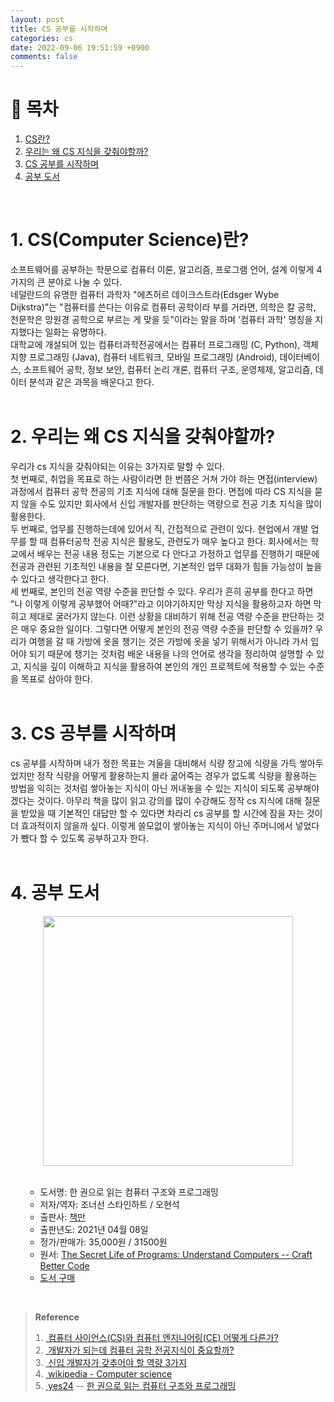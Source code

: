 ```yaml
---
layout: post
title: CS 공부를 시작하며
categories: cs
date: 2022-09-06 19:51:59 +0900
comments: false
---
```


# 📖 목차
1. [CS란?](#CS란?)
2. [우리는 왜 CS 지식을 갖춰야할까?](#우리는왜CS지식을갖춰야할까?)
3. [CS 공부를 시작하며](#CS공부를시작하며)
4. [공부 도서](#공부도서)

<br/>

# 1. CS(Computer Science)란? <a name="cs란?"></a>
소프트웨어를 공부하는 학문으로 컴퓨터 이론, 알고리즘, 프로그램 언어, 설계 이렇게 4가지의 큰 분야로 나눌 수 있다.<br/>
네덜란드의 유명한 컴퓨터 과학자 "에츠허르 데이크스트라(Edsger Wybe Dijkstra)"는 "컴퓨터를 쓴다는 이유로 컴퓨터 공학이라 부를 거라면, 의학은 칼 공학, 천문학은 망원경 공학으로 부르는 게 맞을 듯"이라는 말을 하며 '컴퓨터 과학' 명칭을 지지했다는 일화는 유명하다.<br/>
대학교에 개설되어 있는 컴퓨터과학전공에서는 컴퓨터 프로그래밍 (C, Python), 객체 지향 프로그래밍 (Java), 컴퓨터 네트워크, 모바일 프로그래밍 (Android), 데이터베이스, 소프트웨어 공학, 정보 보안, 컴퓨터 논리 개론, 컴퓨터 구조, 운영체제, 알고리즘, 데이터 분석과 같은 과목을 배운다고 한다.<br/><br/>

# 2. 우리는 왜 CS 지식을 갖춰야할까? <a name="우리는왜CS지식을갖춰야할까?"></a>
우리가 cs 지식을 갖춰야되는 이유는 3가지로 말할 수 있다.<br/>
첫 번째로, 취업을 목표로 하는 사람이라면 한 번쯤은 거쳐 가야 하는 면접(interview) 과정에서 컴퓨터 공학 전공의 기초 지식에 대해 질문을 한다. 면접에 따라 CS 지식을 묻지 않을 수도 있지만 회사에서 신입 개발자를 판단하는 역량으로 전공 기초 지식을 많이 활용한다.<br/>
두 번째로, 업무를 진행하는데에 있어서 직, 간접적으로 관련이 있다. 현업에서 개발 업무를 할 때 컴퓨터공학 전공 지식은 활용도, 관련도가 매우 높다고 한다. 회사에서는 학교에서 배우는 전공 내용 정도는 기본으로 다 안다고 가정하고 업무를 진행하기 때문에 전공과 관련된 기초적인 내용을 잘 모른다면, 기본적인 업무 대화가 힘들 가능성이 높을 수 있다고 생각한다고 한다.<br/>
세 번째로, 본인의 전공 역량 수준을 판단할 수 있다. 우리가 흔히 공부를 한다고 하면 "나 이렇게 이렇게 공부했어 어때?"라고 이야기하지만 막상 지식을 활용하고자 하면 막히고 제대로 굴러가지 않는다. 이런 상황을 대비하기 위해 전공 역량 수준을 판단하는 것은 매우 중요한 일이다. 그렇다면 어떻게 본인의 전공 역량 수준을 판단할 수 있을까? 우리가 여행을 갈 때 가방에 옷을 챙기는 것은 가방에 옷을 넣기 위해서가 아니라 가서 입어야 되기 때문에 챙기는 것처럼 배운 내용을 나의 언어로 생각을 정리하여 설명할 수 있고, 지식을 깊이 이해하고 지식을 활용하여 본인의 개인 프로젝트에 적용할 수 있는 수준을 목표로 삼아야 한다.<br/><br/>

# 3. CS 공부를 시작하며 <a name="CS공부를시작하며"></a>
cs 공부를 시작하며 내가 정한 목표는 겨울을 대비해서 식량 창고에 식량을 가득 쌓아두었지만 정작 식량을 어떻게 활용하는지 몰라 굶어죽는 경우가 없도록 식량을 활용하는 방법을 익히는 것처럼 쌓아놓는 지식이 아닌 꺼내놓을 수 있는 지식이 되도록 공부해야겠다는 것이다. 아무리 책을 많이 읽고 강의를 많이 수강해도 정작 cs 지식에 대해 질문을 받았을 때 기본적인 대답만 할 수 있다면 차라리 cs 공부를 할 시간에 잠을 자는 것이 더 효과적이지 않을까 싶다. 이렇게 쓸모없이 쌓아놓는 지식이 아닌 주머니에서 넣었다가 뺐다 할 수 있도록 공부하고자 한다.<br/><br/>

# 4. 공부 도서 <a name="공부도서"></a>
<center>
    <img src="https://github.com/WoojinJeonkr/WoojinJeonkr.github.io/blob/main/assets/img/%ED%95%9C-%EA%B6%8C%EC%9C%BC%EB%A1%9C-%EC%9D%BD%EB%8A%94-%EC%BB%B4%ED%93%A8%ED%84%B0-%EA%B5%AC%EC%A1%B0%EC%99%80-%ED%94%84%EB%A1%9C%EA%B7%B8%EB%9E%98%EB%B0%8D-%ED%91%9C%EC%A7%80.jpg?raw=true" style="height:400">
</center><br/>
<ul>
    <ul>
        <li>도서명: 한 권으로 읽는 컴퓨터 구조와 프로그래밍</li>
        <li>저자/역자: 조너선 스타인하트 / 오현석</li>
        <li>출판사: <a href="https://www.onlybook.co.kr/">책만</a></li>
        <li>출판년도: 2021년 04월 08일</li>
        <li>정가/판매가: 35,000원 / 31500원</li>
        <li>원서: <a href="http://www.yes24.com/Product/Goods/70886796">The Secret Life of Programs: Understand Computers -- Craft Better Code</a></li>
        <li><a href="http://www.yes24.com/product/goods/98997716">도서 구매</a></li>
    </ul>
</ul><br/>

> <b>Reference</b>
><li type="1"><a href="https://m.blog.naver.com/josephlee54/221332960200">&nbsp;컴퓨터 사이언스(CS)와 컴퓨터 엔지니어링(CE) 어떻게 다른가?</a></li>
><li type="1"><a href="https://seolin.tistory.com/135">&nbsp;개발자가 되는데 컴퓨터 공학 전공지식이 중요할까?</a></li>
><li type="1"><a href="https://techblog.yogiyo.co.kr/%EC%9A%94%EA%B8%B0%EC%9A%94-r-d-center%EC%97%90-%EB%AC%B4%EC%97%87%EC%9D%B4%EB%93%A0-%EB%AC%BC%EC%96%B4%EB%B3%B4%EC%84%B8%EC%9A%94-1-4c7a44af92a9">&nbsp;신입 개발자가 갖추어야 할 역량 3가지</a></li>
><li type="1"><a href="https://en.wikipedia.org/wiki/Computer_science">&nbsp;wikipedia - Computer science</a></li>
><li type="1"><a href="www.yes24.com">&nbsp;yes24</a> -- <a href="http://www.yes24.com/product/goods/98997716">한 권으로 읽는 컴퓨터 구조와 프로그래밍</a></li>
